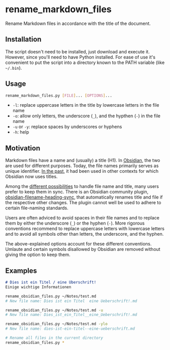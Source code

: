 # rename_markdown_files
Rename Markdown files in accordance with the title of the document.

## Installation
The script doesn't need to be installed, just download and execute it. However, since you'll need to have Python installed. For ease of use it's convenient to put the script into a directory known to the PATH variable (like `~/.bin`).

## Usage
```bash
rename_markdown_files.py [FILE]... [OPTIONS]...
```

- `-l`: replace uppercase letters in the title by lowercase letters in the file name
- `-o`: allow only letters, the underscore (`_`), and the hypthen (`-`) in the file name
- `-u` or `-y`: replace spaces by underscores or hyphens
- `-h`: help

## Motivation
Markdown files have a name and (usually) a title (H1). In [Obsidian](https://obsidian.md/), the two are used for different purposes. Today, the file names primarily serves as unique identifier. [In the past](https://forum.obsidian.md/t/use-h1-or-front-matter-title-instead-of-or-in-addition-to-filename-as-display-name/687), it had been used in other contexts for which Obsidian now uses titles.

Among the [different possibilities](https://zettelkasten.de/introduction/#the-unique-identifier) to handle file name and title, many users prefer to keep them in sync. There is an Obsidian community plugin, [obsidian-filename-heading-sync](https://github.com/dvcrn/obsidian-filename-heading-sync), that automatically renames title and file if the respective other changes. The plugin cannot well be used to adhere to certain file-naming standards.

Users are often adviced to avoid spaces in their file names and to replace them by either the underscore (`_`) or the hyphen (`-`). More rigorous conventions recommend to replace uppercase letters with lowercase letters and to avoid all symbols other than letters, the underscore, and the hyphen.

The above-explained options account for these different conventions. Umlaute and certain symbols disallowed by Obsidian are removed without giving the option to keep them.

## Examples
```markdown
# Dies ist ein Titel / eine Überschrift!
Einige wichtige Informationen
```

```bash
rename_obsidian_files.py ~/Notes/test.md
# New file name: Dies ist ein Titel  eine Ueberschrift!.md

rename_obsidian_files.py ~/Notes/test.md -u
# New file name: Dies_ist_ein_Titel__eine_Ueberschrift!.md

rename_obsidian_files.py ~/Notes/test.md -ylo
# New file name: dies-ist-ein-titel--eine-ueberschrift.md

# Rename all files in the current directory
rename_obsidian_files.py *
```
